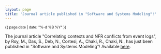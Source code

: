 ```yaml
---
layout: page
title: 'Journal article published in "Software and Systems Modeling"!'
---
```


<small>{{ page.date | date: "%-d %B %Y" }}</small>

The journal article "Correlating contexts and NFR conflicts from event logs", by Roy, M., Das, S., Deb, N., Cortesi, A., Chaki, R., Chaki, N., has just been published in "Software and Systems Modeling"! Available [here](https://doi.org/10.1007/s10270-023-01087-4).
